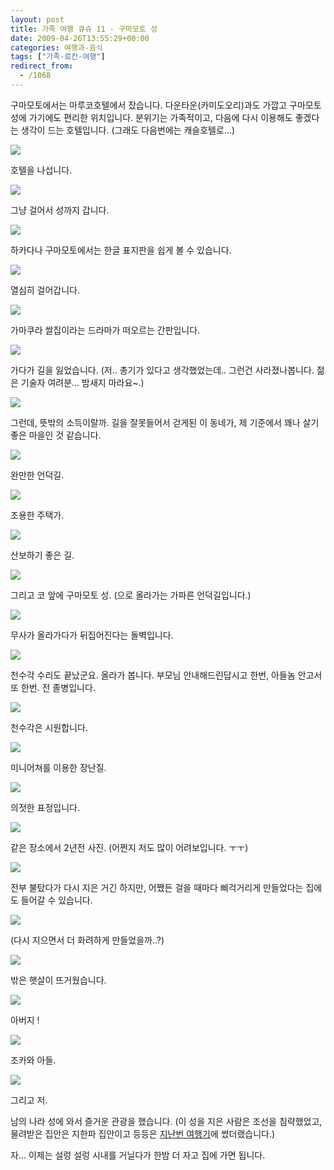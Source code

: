 ```yaml
---
layout: post
title: 가족 여행 큐슈 11 - 구마모토 성
date: 2009-04-26T13:55:29+00:00
categories: 여행과-음식
tags: ["가족-료칸-여행"]
redirect_from:
  - /1068
---
```


구마모토에서는 마루코호텔에서 잤습니다. 다운타운(카미도오리)과도 가깝고 구마모토성에 가기에도 편리한 위치입니다. 분위기는 가족적이고, 다음에 다시 이용해도 좋겠다는 생각이 드는 호텔입니다. (그래도 다음번에는 캐슬호텔로...)

![ ](/assets/media/uploads_1_cfile23.uf.1525F90B49F463A96D2E18.jpg)

호텔을 나섭니다.

![ ](/assets/media/uploads_1_cfile2.uf.160E5A0D49F464A6119031.jpg)

그냥 걸어서 성까지 갑니다.

![ ](/assets/media/uploads_1_cfile25.uf.180E5A0D49F464A712B8E5.jpg)

하카다나 구마모토에서는 한글 표지판을 쉽게 볼 수 있습니다.

![ ](/assets/media/uploads_1_cfile3.uf.190E5A0D49F464A713BA18.jpg)

열심히 걸어갑니다.

![ ](/assets/media/uploads_1_cfile21.uf.110E5A0D49F464A8143246.jpg)

가마쿠라 쌀집이라는 드라마가 떠오르는 간판입니다.

![ ](/assets/media/uploads_1_cfile3.uf.170E5A0D49F464AE1AFB37.jpg)

가다가 길을 잃었습니다. (저.. 총기가 있다고 생각했었는데.. 그런건 사라졌나봅니다. 젊은 기술자 여려분... 밤새지 마라요~.)

![ ](/assets/media/uploads_1_cfile22.uf.130E5A0D49F464A91533DB.jpg)

그런데, 뜻밖의 소득이랄까. 길을 잘못들어서 걷게된 이 동네가, 제 기준에서 꽤나 살기 좋은 마을인 것 같습니다.

![ ](/assets/media/uploads_1_cfile24.uf.120E5A0D49F464AA167BDC.jpg)

완만한 언덕길.

![ ](/assets/media/uploads_1_cfile1.uf.140E5A0D49F464AB17D74C.jpg)

조용한 주택가.

![ ](/assets/media/uploads_1_cfile22.uf.170E5A0D49F464AD18B240.jpg)

산보하기 좋은 길.

![ ](/assets/media/uploads_1_cfile5.uf.190E5A0D49F464AE198821.jpg)

그리고 코 앞에 구마모토 성. (으로 올라가는 가파른 언덕길입니다.)

![ ](/assets/media/uploads_1_cfile4.uf.183D070E49F46603AA229F.jpg)

무사가 올라가다가 뒤집어진다는 돌벽입니다.

![ ](/assets/media/uploads_1_cfile21.uf.203D070E49F46604AB2EF8.jpg)

천수각 수리도 끝났군요. 올라가 봅니다. 부모님 안내해드린답시고 한번, 아들놈 안고서 또 한번. 전 졸병입니다.

![ ](/assets/media/uploads_1_cfile1.uf.173D070E49F46607AFC800.jpg)

천수각은 시원합니다.

![ ](/assets/media/uploads_1_cfile2.uf.123D070E49F46605AC5A2E.jpg)

미니어쳐를 이용한 장난질.

![ ](/assets/media/uploads_1_cfile24.uf.143D070E49F46606AD4E84.jpg)

의젓한 표정입니다.

![ ](/assets/media/uploads_1_cfile4.uf.1125E10B49F4666585B60D.jpg)

같은 장소에서 2년전 사진. (어쩐지 저도 많이 어려보입니다. ㅜㅜ)

![ ](/assets/media/uploads_1_cfile2.uf.153D070E49F46606AE3274.jpg)

전부 불탔다가 다시 지은 거긴 하지만, 어쨌든 걸을 때마다 삐걱거리게 만들었다는 집에도 들어갈 수 있습니다.

![ ](/assets/media/uploads_1_cfile3.uf.163D070E49F46607B0DE11.jpg)

(다시 지으면서 더 화려하게 만들었을까..?)

![ ](/assets/media/uploads_1_cfile24.uf.183D070E49F46608B185AA.jpg)

밖은 햇살이 뜨거웠습니다.

![ ](/assets/media/uploads_1_cfile4.uf.203D070E49F46609B2ECA9.jpg)

아버지 !

![ ](/assets/media/uploads_1_cfile5.uf.193D070E49F4660AB3B33C.jpg)

조카와 아들.

![ ](/assets/media/uploads_1_cfile1.uf.113D070E49F4660BB4F156.jpg)

그리고 저.

남의 나라 성에 와서 즐거운 관광을 했습니다. (이 성을 지은 사람은 조선을 침략했었고, 물려받은 집안은 지한파 집안이고 등등은 <a title="[http://jinto.pe.kr/748]로 이동합니다." href="http://jinto.pe.kr/748" target="_blank">지난번 여행기</a>에 썼더랬습니다.)

자... 이제는 설렁 설렁 시내를 거닐다가 한밤 더 자고 집에 가면 됩니다.
<div id=comments>
</div>
